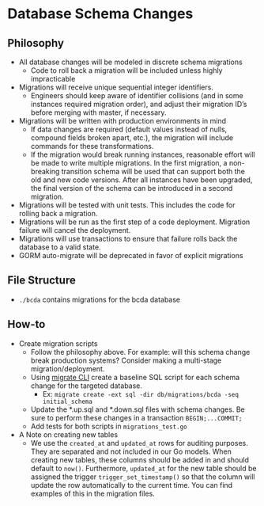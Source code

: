 # Database Schema Changes

## Philosophy
* All database changes will be modeled in discrete schema migrations
    * Code to roll back a migration will be included unless highly impracticable
* Migrations will receive unique sequential integer identifiers.
    * Engineers should keep aware of identifier collisions (and in some instances required migration order), and adjust their migration ID’s before merging with master, if necessary.
* Migrations will be written with production environments in mind
    * If data changes are required (default values instead of nulls, compound fields broken apart, etc.), the migration will include commands for these transformations.
    * If the migration would break running instances, reasonable effort will be made to write multiple migrations.  In the first migration, a non-breaking transition schema will be used that can support both the old and new code versions.  After all instances have been upgraded, the final version of the schema can be introduced in a second migration.
* Migrations will be tested with unit tests.  This includes the code for rolling back a migration.
* Migrations will be run as the first step of a code deployment.  Migration failure will cancel the deployment.
* Migrations will use transactions to ensure that failure rolls back the database to a valid state.
* GORM auto-migrate will be deprecated in favor of explicit migrations

## File Structure
* `./bcda` contains migrations for the bcda database
## How-to
* Create migration scripts
    * Follow the philosophy above.  For example: will this schema change break production systems?  Consider making a multi-stage migration/deployment.
    * Using [migrate CLI](https://github.com/golang-migrate/migrate/tree/master/cmd/migrate) create a baseline SQL script for each schema change for the targeted database.
      * Ex: `migrate create -ext sql -dir db/migrations/bcda -seq initial_schema`
    * Update the *.up.sql and *.down.sql files with schema changes. Be sure to perform these changes in a transaction `BEGIN;...COMMIT;`
    * Add tests for both scripts in `migrations_test.go`
* A Note on creating new tables
    * We use the `created_at` and `updated_at` rows for auditing purposes. They are separated and not included in our Go models. When creating new tables, these columns should
    be added in and should default to `now()`. Furthermore, `updated_at` for the new table should be assigned the trigger `trigger_set_timestamp()` so that the column will
    update the row automatically to the current time. You can find examples of this in the migration files.
